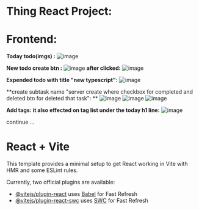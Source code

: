 # Thing React Project:



# Frontend:
**Today todo(imgs) :** ![image](https://github.com/user-attachments/assets/6afec6ee-f9b4-49f2-8f52-7f1a9333ca2f)

**New todo create btn :** ![image](https://github.com/user-attachments/assets/a76f5b48-34c7-43d2-a243-0ecd620b5ea7)
**after clicked:** ![image](https://github.com/user-attachments/assets/1da61f62-9f39-41ce-a848-b81b5d0bd7fa)

**Expended todo with title "new typescript":** ![image](https://github.com/user-attachments/assets/4fea92b0-c5d0-4796-9dbb-a719c8037e82)

**create subtask name "server create where checkbox for completed and deleted btn for deleted that task": **
![image](https://github.com/user-attachments/assets/9f77db1b-ddb9-4941-b736-fe323abc51d2) ![image](https://github.com/user-attachments/assets/1c852ea4-68f3-486b-b7f3-08571cf718bc) ![image](https://github.com/user-attachments/assets/9de5a5b1-2283-42e2-9f03-1efc53a35c57)

**Add tags: it also effected on tag list under the today h1 line:**
![image](https://github.com/user-attachments/assets/c53410cc-3ba3-4939-b3d3-06b78a850399)


continue ...







# React + Vite

This template provides a minimal setup to get React working in Vite with HMR and some ESLint rules.

Currently, two official plugins are available:

- [@vitejs/plugin-react](https://github.com/vitejs/vite-plugin-react/blob/main/packages/plugin-react/README.md) uses [Babel](https://babeljs.io/) for Fast Refresh
- [@vitejs/plugin-react-swc](https://github.com/vitejs/vite-plugin-react-swc) uses [SWC](https://swc.rs/) for Fast Refresh
